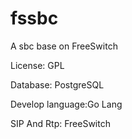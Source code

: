 # fssbc
A sbc base on FreeSwitch

License: GPL

Database: PostgreSQL

Develop language:Go Lang

SIP And Rtp: FreeSwitch
